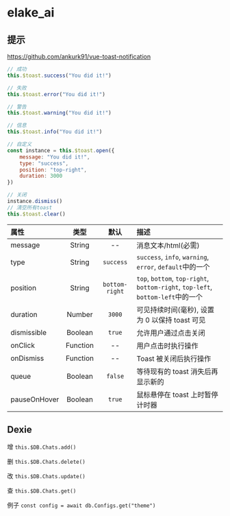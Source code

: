 # elake_ai

## 提示

https://github.com/ankurk91/vue-toast-notification

```js
// 成功
this.$toast.success("You did it!")

// 失败
this.$toast.error("You did it!")

// 警告
this.$toast.warning("You did it!")

// 信息
this.$toast.info("You did it!")

// 自定义
const instance = this.$toast.open({
    message: "You did it!",
    type: "success",
    position: "top-right",
    duration: 3000
})

// 关闭
instance.dismiss()
// 清空所有toast
this.$toast.clear()
```

| 属性           |    类型    |       默认       | 描述                                                                          |
|:-------------|:--------:|:--------------:|:----------------------------------------------------------------------------|
| message      |  String  |       --       | 消息文本/html(必需)                                                               |
| type         |  String  |   `success`    | `success`, `info`, `warning`, `error`, `default`中的一个                        |
| position     |  String  | `bottom-right` | `top`, `bottom`, `top-right`, `bottom-right`, `top-left`, `bottom-left`中的一个 |
| duration     |  Number  |     `3000`     | 可见持续时间(毫秒), 设置为 0 以保持 toast 可见                                              |
| dismissible  | Boolean  |     `true`     | 允许用户通过点击关闭                                                                  |
| onClick      | Function |       --       | 用户点击时执行操作                                                                   |
| onDismiss    | Function |       --       | Toast 被关闭后执行操作                                                              |
| queue        | Boolean  |    `false`     | 等待现有的 toast 消失后再显示新的                                                        |
| pauseOnHover | Boolean  |     `true`     | 鼠标悬停在 toast 上时暂停计时器                                                         |

## Dexie

增
`this.$DB.Chats.add()`

删
`this.$DB.Chats.delete()`

改
`this.$DB.Chats.update()`

查
`this.$DB.Chats.get()`

例子
`const config = await db.Configs.get("theme")`